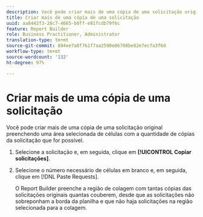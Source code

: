 ```yaml
---
description: Você pode criar mais de uma cópia de uma solicitação original preenchendo uma área selecionada de células com a quantidade de cópias da solicitação que for possível.
title: Criar mais de uma cópia de uma solicitação
uuid: aa8442f3-28c7-4665-b0ff-e81fcdb79f6c
feature: Report Builder
role: Business Practitioner, Administrator
translation-type: tm+mt
source-git-commit: 894ee7a8f761f7aa2590e06708be82e7ecfa3f6d
workflow-type: tm+mt
source-wordcount: '132'
ht-degree: 97%

---
```



# Criar mais de uma cópia de uma solicitação

Você pode criar mais de uma cópia de uma solicitação original preenchendo uma área selecionada de células com a quantidade de cópias da solicitação que for possível.

1. Selecione a solicitação e, em seguida, clique em **[!UICONTROL Copiar solicitações]**.
1. Selecione o número necessário de células em branco e, em seguida, clique em [!DNL Paste Requests].

   O Report Builder preenche a região de colagem com tantas cópias das solicitações originais quantas couberem, desde que as solicitações não sobreponham a borda da planilha e que não haja solicitações na região selecionada para a colagem.
